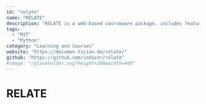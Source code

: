 ```yaml
---
id: "relate"
name: "RELATE"
description: "RELATE is a web-based courseware package, includes features such as: flexible rules, statistics, multi-course support, class calendar."
tags:
  - "MIT"
  - "Python"
category: "Learning and Courses"
website: "https://documen.tician.de/relate/"
github: "https://github.com/inducer/relate"
#image: "/placeholder.svg?height=300&width=400"
---
```


# RELATE
